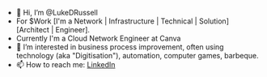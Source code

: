 - 👋 Hi, I’m @LukeDRussell
- For $Work [I'm a Network | Infrastructure | Technical | Solution]  [Architect | Engineer].
- Currently I'm a Cloud Network Engineer at Canva
- 👀 I’m interested in business process improvement, often using technology (aka "Digitisation"), automation, computer games, barbeque.
- 📫 How to reach me: [LinkedIn](https://www.linkedin.com/in/lukedrussell/)

<!---
LukeDRussell/LukeDRussell is a ✨ special ✨ repository because its `README.md` (this file) appears on your GitHub profile.
You can click the Preview link to take a look at your changes.
--->

